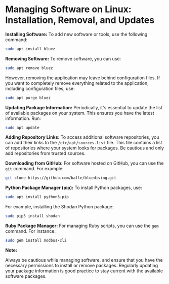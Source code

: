 # Managing Software on Linux: Installation, Removal, and Updates

**Installing Software:**
To add new software or tools, use the following command:
```bash
sudo apt install bluez
```

**Removing Software:**
To remove software, you can use:
```bash
sudo apt remove bluez
```

However, removing the application may leave behind configuration files. If you want to completely remove everything related to the application, including configuration files, use:
```bash
sudo apt purge bluez
```

**Updating Package Information:**
Periodically, it's essential to update the list of available packages on your system. This ensures you have the latest information. Run:
```bash
sudo apt update
```

**Adding Repository Links:**
To access additional software repositories, you can add their links to the `/etc/apt/sources.list` file. This file contains a list of repositories where your system looks for packages. Be cautious and only add repositories from trusted sources.

**Downloading from GitHub:**
For software hosted on GitHub, you can use the `git` command. For example:

```bash
git clone https://github.com/balle/bluediving.git
```

**Python Package Manager (pip):**
To install Python packages, use:

```bash
sudo apt install python3-pip
```

For example, installing the Shodan Python package:
```bash
sudo pip3 install shodan
```

**Ruby Package Manager:**
For managing Ruby scripts, you can use the `gem` command. For instance:

```bash
sudo gem install modbus-cli
```

**Note:**

Always be cautious while managing software, and ensure that you have the necessary permissions to install or remove packages. Regularly updating your package information is good practice to stay current with the available software packages.
